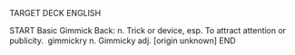 TARGET DECK
ENGLISH

START
Basic
Gimmick
Back: n. Trick or device, esp. To attract attention or publicity.  gimmickry n. Gimmicky adj. [origin unknown]
END
